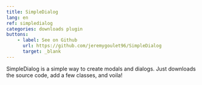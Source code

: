 ```yaml
---
title: SimpleDialog
lang: en
ref: simpledialog
categories: downloads plugin
buttons:
    - label: See on Github
      url: https://github.com/jeremygoulet96/SimpleDialog
      target: _blank
---
```


SimpleDialog is a simple way to create modals and dialogs. Just downloads the source code, add a few classes, and voila!
